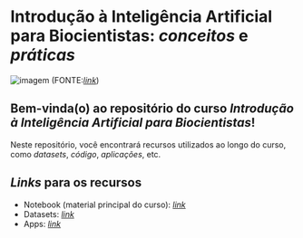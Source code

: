 # Introdução à Inteligência Artificial para Biocientistas: *conceitos* e *práticas*

![imagem](https://i.sstatic.net/qd5rF.jpg?w=10)
(FONTE:[*link*](https://datascience.stackexchange.com/questions/12851/how-do-you-visualize-neural-network-architectures))

## Bem-vinda(o) ao repositório do curso *Introdução à Inteligência Artificial para Biocientistas*!

Neste repositório, você encontrará recursos utilizados ao longo do curso, como *datasets*, *código*, *aplicações*, etc.

## *Links* para os recursos

- Notebook (material principal do curso): [*link*]()
- Datasets: [*link*]()
- Apps: [*link*]()
